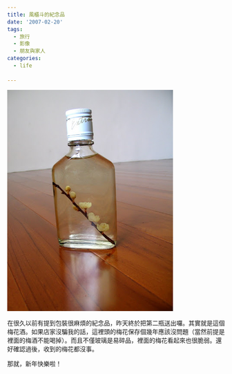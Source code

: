 ```yaml
---
title: 風櫃斗的紀念品
date: '2007-02-20'
tags:
  - 旅行
  - 影像
  - 朋友與家人
categories:
  - life

---
```

![風櫃斗的紀念品-梅花酒](images/0.JPG)
  
在很久以前有提到包裝很麻煩的紀念品，昨天終於把第二瓶送出囉。其實就是這個梅花酒。如果店家沒騙我的話，這裡頭的梅花保存個幾年應該沒問題（當然前提是裡面的梅酒不能喝掉）。而且不僅玻璃是易碎品，裡面的梅花看起來也很脆弱。還好確認過後，收到的梅花都沒事。  
  
那就，新年快樂啦！